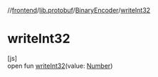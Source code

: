 //[frontend](../../../index.md)/[lib.protobuf](../index.md)/[BinaryEncoder](index.md)/[writeInt32](write-int32.md)

# writeInt32

[js]\
open fun [writeInt32](write-int32.md)(value: [Number](https://kotlinlang.org/api/latest/jvm/stdlib/kotlin/-number/index.html))
